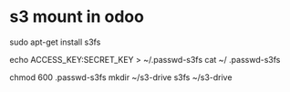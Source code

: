 # s3 mount in odoo

sudo apt-get install s3fs

echo ACCESS_KEY:SECRET_KEY > ~/.passwd-s3fs
cat ~/ .passwd-s3fs

chmod 600 .passwd-s3fs
mkdir ~/s3-drive
s3fs <bucketname> ~/s3-drive
